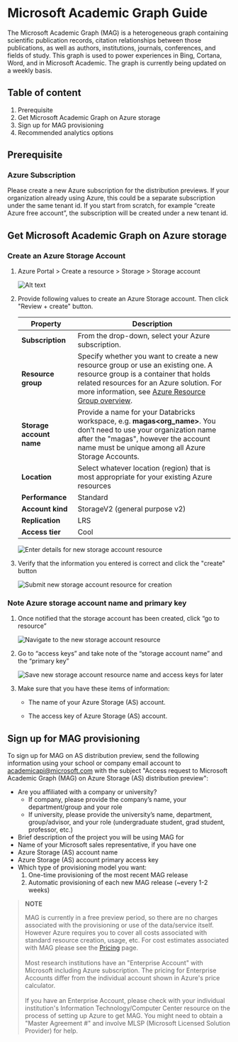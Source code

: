 # Microsoft Academic Graph Guide #

The Microsoft Academic Graph (MAG) is a heterogeneous graph containing scientific publication records, citation relationships between those publications, as well as authors, institutions, journals, conferences, and fields of study. This graph is used to power experiences in Bing, Cortana, Word, and in Microsoft Academic. The graph is currently being updated on a weekly basis. 

## Table of content ##

1. Prerequisite
2. Get Microsoft Academic Graph on Azure storage
3. Sign up for MAG provisioning
4. Recommended analytics options

## Prerequisite

### Azure Subscription

Please create a new Azure subscription for the distribution previews. If your organization already using Azure, this could be a separate subscription under the same tenant id. If you start from scratch, for example “create Azure free account”, the subscription will be created under a new tenant id.

## Get Microsoft Academic Graph on Azure storage ##

### Create an Azure Storage Account ###

1. Azure Portal > Create a resource > Storage > Storage account

    ![Alt text](https://docs.microsoft.com/en-us/academic-services/graph/media/create-storage-account/select.png)


2.  Provide following values to create an Azure Storage account. Then click "Review + create" button.

    |Property  |Description  |
    |---------|---------|
    |**Subscription** | From the drop-down, select your Azure subscription. |
    |**Resource group** | Specify whether you want to create a new resource group or use an existing one. A resource group is a container that holds related resources for an Azure solution. For more information, see [Azure Resource Group overview](https://docs.microsoft.com/azure/azure-resource-manager/resource-group-overview). |
    |**Storage account name** | Provide a name for your Databricks workspace, e.g. **magas<org_name>**. You don’t need to use your organization name after the "magas", however the account name must be unique among all Azure Storage Accounts. |
    |**Location**    | Select whatever location (region) that is most appropriate for your existing Azure resources |
    |**Performance** | Standard |
    |**Account kind**| StorageV2 (general purpose v2) |
    |**Replication** | LRS |
    |**Access tier** | Cool |

    ![Enter details for new storage account resource](https://docs.microsoft.com/en-us/academic-services/graph/media/create-storage-account/details.png "Enter details for new storage account resource")

3. Verify that the information you entered is correct and click the "create" button

    ![Submit new storage account resource for creation](https://docs.microsoft.com/en-us/academic-services/graph/media/create-storage-account/submit.png "Submit new storage account resource for creation")

### Note Azure storage account name and primary key

1. Once notified that the storage account has been created, click “go to resource”

    ![Navigate to the new storage account resource](https://docs.microsoft.com/en-us/academic-services/graph/media/create-storage-account/go-to-resource.png "Navigate to the new storage account resource")

2. Go to “access keys” and take note of the “storage account name” and the “primary key”

    ![Save new storage account resource name and access keys for later](https://docs.microsoft.com/en-us/academic-services/graph/media/create-storage-account/access-keys.png "Save new storage account resource name and access keys for later")

3. Make sure that you have these items of information:

   * The name of your Azure Storage (AS) account.

   * The access key of Azure Storage (AS) account.

## Sign up for MAG provisioning ##

To sign up for MAG on AS distribution preview, send the following information using your school or company email account to <a href="mailto:academicapi@microsoft.com?subject=Access request to Microsoft Academic Graph (MAG) on Azure Storage (AS) distribution preview">academicapi@microsoft.com</a> with the subject "Access request to Microsoft Academic Graph (MAG) on Azure Storage (AS) distribution preview":

- Are you affiliated with a company or university?
  - If company, please provide the company’s name, your department/group and your role
  - If university, please provide the university’s name, department, group/advisor, and your role (undergraduate student, grad student, professor, etc.)
- Brief description of the project you will be using MAG for
- Name of your Microsoft sales representative, if you have one
- Azure Storage (AS) account name
- Azure Storage (AS) account primary access key
- Which type of provisioning model you want:
  1. One-time provisioning of the most recent MAG release
  1. Automatic provisioning of each new MAG release (~every 1-2 weeks)

> **NOTE**
>
> MAG is currently in a free preview period, so there are no charges associated with the provisioning or use of the data/service itself. However Azure requires you to cover all costs associated with standard resource creation, usage, etc. For cost estimates associated with MAG please see the [Pricing](https://docs.microsoft.com/en-us/academic-services/graph/resources-pricing) page. <br/><br/>Most research institutions have an "Enterprise Account" with Microsoft including Azure subscription. The pricing for Enterprise Accounts differ from the individual account shown in Azure's price calculator. <br/><br/>If you have an Enterprise Account, please check with your individual institution's Information Technology/Computer Center resource on the process of setting up Azure to get MAG. You might need to obtain a "Master Agreement #" and involve MLSP (Microsoft Licensed Solution Provider) for help.

